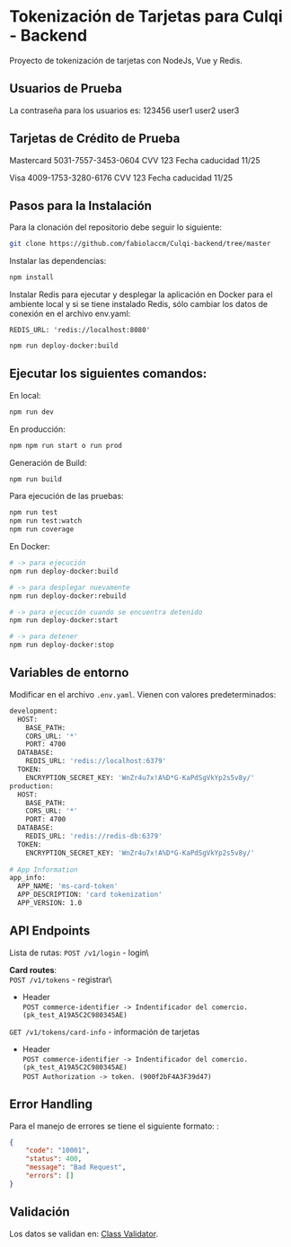 # Tokenización de Tarjetas para Culqi - Backend

Proyecto de tokenización de tarjetas con NodeJs, Vue y Redis.

## Usuarios de Prueba

La contraseña para los usuarios es: 123456
user1
user2
user3

## Tarjetas de Crédito de Prueba

Mastercard 5031-7557-3453-0604
CVV 123
Fecha caducidad 11/25

Visa 4009-1753-3280-6176
CVV 123
Fecha caducidad 11/25

## Pasos para la Instalación

Para la clonación del repositorio debe seguir lo siguiente:

```bash
git clone https://github.com/fabiolaccm/Culqi-backend/tree/master
```
Instalar las dependencias:

```bash
npm install
```
Instalar Redis para ejecutar y desplegar la aplicación en Docker para el ambiente local y si se tiene instalado Redis, sólo cambiar los datos de conexión en el archivo env.yaml:

`REDIS_URL: 'redis://localhost:8080'`

```bash
npm run deploy-docker:build
```
## Ejecutar los siguientes comandos:

En local:

```bash
npm run dev
```

En producción:

```bash
npm npm run start o run prod
```
Generación de Build:

```bash
npm run build
```
Para ejecución de las pruebas:

```bash
npm run test
npm run test:watch
npm run coverage
```

En Docker:

```bash
# -> para ejecución
npm run deploy-docker:build

# -> para desplegar nuevamente
npm run deploy-docker:rebuild

# -> para ejecución cuando se encuentra detenido
npm run deploy-docker:start

# -> para detener 
npm run deploy-docker:stop
```

## Variables de entorno
 Modificar en el archivo `.env.yaml`. Vienen con valores predeterminados:


```bash
development:
  HOST:
    BASE_PATH: 
    CORS_URL: '*'
    PORT: 4700
  DATABASE:
    REDIS_URL: 'redis://localhost:6379'
  TOKEN:
    ENCRYPTION_SECRET_KEY: 'WnZr4u7x!A%D*G-KaPdSgVkYp2s5v8y/'
production:
  HOST:
    BASE_PATH:
    CORS_URL: '*'
    PORT: 4700
  DATABASE:
    REDIS_URL: 'redis://redis-db:6379'
  TOKEN:
    ENCRYPTION_SECRET_KEY: 'WnZr4u7x!A%D*G-KaPdSgVkYp2s5v8y/'
    
# App Information
app_info:
  APP_NAME: 'ms-card-token'
  APP_DESCRIPTION: 'card tokenization'
  APP_VERSION: 1.0

```

## API Endpoints

Lista de rutas:
`POST /v1/login` - login\

**Card routes**:\
`POST /v1/tokens` - registrar\
 - Header \
    `POST commerce-identifier -> Indentificador del comercio. (pk_test_A19A5C2C980345AE)`    
    
`GET /v1/tokens/card-info` - información de tarjetas
 - Header \
    `POST commerce-identifier -> Indentificador del comercio. (pk_test_A19A5C2C980345AE)`\
    `POST Authorization -> token. (900f2bF4A3F39d47)`


## Error Handling

Para el manejo de errores se tiene el siguiente formato:
:

```json
{
    "code": "10001",
    "status": 400,
    "message": "Bad Request",
    "errors": []
}
```

## Validación

Los datos se validan en: [Class Validator](https://www.npmjs.com/package/class-validator).